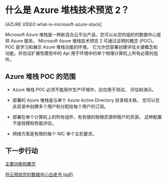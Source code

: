 <properties
    pageTitle="什么是 Azure 堆栈技术预览 2？ |Microsoft Azure"
    description="Azure 堆栈 POC 是核心 Azure 堆栈功能和方案有关的学习环境。"
    services="azure-stack"
    documentationCenter=""
    authors="HeathL17"
    manager="byronr"
    editor=""/>

<tags
    ms.service="azure-stack"
    ms.workload="na"
    ms.tgt_pltfrm="na"
    ms.devlang="na"
    ms.topic="article"
    ms.date="10/13/2016"
    ms.author="helaw"/>

# <a name="what-is-azure-stack-technical-preview-2"></a>什么是 Azure 堆栈技术预览 2？

[AZURE.VIDEO what-is-microsoft-azure-stack]

Microsoft Azure 堆栈是一种新混合云平台产品，您可以从您的组织的数据中心提供 Azure 服务。 Microsoft Azure 堆栈技术预览 2 可通过证明的概念 (POC)。 POC 是学习和展示 Azure 堆栈功能的环境。 它允许您部署创建评估关键概念和功能，并验证扩展性模型中的 Api 用于环境中的单个物理计算机上所有必需的组件。



## <a name="scope-of-azure-stack-poc"></a>Azure 堆栈 POC 的范围

-   Azure 堆栈 POC 必须不能用作生产环境中，应仅用于测试、 评估和演示。  

-   部署的 Azure 堆栈是与单个 Azure Active Directory 目录相关联。 您可以在此目录中创建多个用户和分配给每个用户的订阅。

-   部署在单个计算机上的所有组件，有有限的物理资源供租户的资源。 这种配置不是规模和性能评估。

-   网络方案是有限的每个 NIC 单个主机要求。

## <a name="next-steps"></a>下一步行动

[主要功能和概念](azure-stack-key-features.md)

[将云带给您的数据中心白皮书 (pdf)](http://download.microsoft.com/download/3/F/3/3F3811C0-969D-422C-9EDA-42CB79BABA96/Bring-the-cloud-to-your-datacenter-Microsoft-Azure-Stack.pdf)
